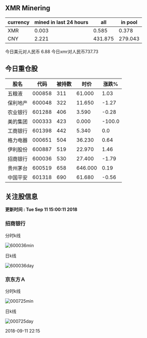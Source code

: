 ## XMR Minering

|currency|mined in last 24 hours|all|in pool|
|---|---|---|---|
|XMR|0.003|0.585|0.378|
|CNY|2.221|431.875|279.043|

今日美元对人民币 6.88	今日xmr对人民币737.73


## 今日重仓股 

|股名|代码|被持数|时价|涨跌%|
|---|---|---|---|---|
|五粮液|000858|311|61.000|1.03|
|保利地产|600048|322|11.650|-1.27|
|农业银行|601288|406|3.590|-0.28|
|美的集团|000333|423|0.000|-100.0|
|工商银行|601398|442|5.340|0.0|
|格力电器|000651|504|36.230|0.64|
|伊利股份|600887|519|22.970|1.46|
|招商银行|600036|530|27.400|-1.79|
|贵州茅台|600519|658|646.000|0.19|
|中国平安|601318|690|61.680|-0.56|

## 关注股信息
**更新时间 : Tue Sep 11 15:00:11 2018**
### 招商银行 
分时k线

![600036min](http://image.sinajs.cn/newchart/min/n/sh600036.gif)

日k线

![600036day](http://image.sinajs.cn/newchart/daily/n/sh600036.gif)

### 京东方Ａ 
分时k线

![000725min](http://image.sinajs.cn/newchart/min/n/sz000725.gif)

日k线

![000725day](http://image.sinajs.cn/newchart/daily/n/sz000725.gif)

2018-09-11 22:15